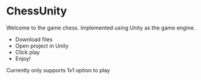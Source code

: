 # ChessUnity
Welcome to the game chess. Implemented using Unity as the game engine.

- Download files
- Open project in Unity
- Click play
- Enjoy!

Currently only supports 1v1 option to play
